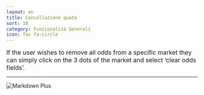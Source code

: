 ```yaml
---
layout: en
title: Cancellazione quote
sort: 10
category: Funzionalità Generali
icon: fas fa-circle
---
```

<p class="message">
    
</p>

 <font size="3">If the user wishes to remove all odds from a specific market they can simply click on the 3 dots of the market and select ‘clear odds fields’.</font>

 ---


![Markdown Plus]({{site.baseurl}}/public/images/gestione-quote/clear-odds-field.png)